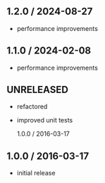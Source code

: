 ## 1.2.0 / 2024-08-27

- performance improvements

## 1.1.0 / 2024-02-08

- performance improvements

## UNRELEASED

- refactored
- improved unit tests

  1.0.0 / 2016-03-17

## 1.0.0 / 2016-03-17

- initial release
